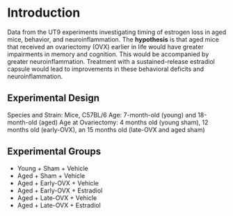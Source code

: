 # Introduction
Data from the UT9 experiments investigating timing of estrogen loss in aged mice, behavior, and neuroinflammation. The **hypothesis** is that aged mice that received an ovariectomy (OVX) earlier in life would have greater impairments in memory and cognition. This would be accompanied by greater neuroinflammation. Treatment with a sustained-release estradiol capsule would lead to improvements in these behavioral deficits and neuroinflammation.

## Experimental Design
Species and Strain: Mice, C57BL/6
Age: 7-month-old (young) and 18-month-old (aged)
Age at Ovariectomy: 4 months old (young sham), 12 months old (early-OVX), an 15 months old (late-OVX and aged sham)

## Experimental Groups
- Young + Sham + Vehicle
- Aged + Sham + Vehicle
- Aged + Early-OVX + Vehicle
- Aged + Early-OVX + Estradiol
- Aged + Late-OVX + Vehicle
- Aged + Late-OVX + Estradiol
